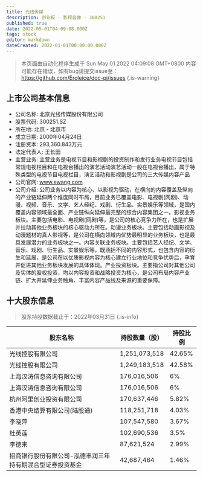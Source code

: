 ```yaml
---
title: 光线传媒
description: 创业板 - 影视音像 - 300251
published: true
date: 2022-05-01T04:09:08.000Z
tags: stock
editor: markdown
dateCreated: 2022-01-01T00:00:00.000Z
---
```


> 本页面由自动化程序生成于 Sun May 01 2022 04:09:08 GMT+0800
> 内容可能存在错误，如有bug请提交issue至：https://github.com/Eroleice/doc-pi/issues
{.is-warning}

## 上市公司基本信息
- 公司名称: 北京光线传媒股份有限公司
- 股票代码: 300251.SZ
- 所在地: 北京 - 北京市
- 成立日期: 2000年04月24日
- 注册资本: 293,360.843万元
- 法定代表人: 王长田
- 主营业务: 主营业务是电视节目和影视剧的投资制作和发行业务电视节目包括常规电视栏目和在电视台播出的演艺活动演艺活动一般在电视台播出，属于特殊类型的电视节目电视栏目，演艺活动和影视剧是公司的三大传媒内容产品
- 公司官网: www.ewang.com
- 公司介绍: 公司业务以内容为核心、以影视为驱动，在横向的内容覆盖及纵向的产业链延伸两个维度同时布局，目前业务已覆盖电影、电视剧(网剧)、动漫、视频、音乐、文学、艺人经纪、戏剧、衍生品、实景娱乐等领域，是国内覆盖内容领域最全面、产业链纵向延伸最完整的综合内容集团之一。影视业务板块。主要包括电影、电视剧(网剧)等，是公司的核心竞争力所在，也是扩展并拉动其他业务板块的核心驱动力所在。动漫业务板块。主要包括动画影视及动漫题材的真人影视等，是公司在横向领域内优势最明显的业务板块，也是最具发展潜力的业务板块之一。内容关联业务板块。主要包括艺人经纪、文学、音乐、戏剧、衍生品、实景娱乐等，既涵括不同的内容形式，也包含内容的衍生和延展，是公司在以优质影视内容为核心建立行业地位和竞争优势后，孕育并促进其他业务板块发展的具体体现。产业投资板块。主要指公司对其他公司及实体的股权投资，均以内容投资和战略投资为核心，是公司布局内容产业链、扩大并延伸业务触角、丰富内容产品线及来源的重要保障。


## 十大股东信息
> 股东持股数据截止于：2022年03月31日
{.is-info}

| 股东名称 | 持股数量（股） | 持股比例 |
| --- | --- | --- |
| 光线控股有限公司 | 1,251,073,518 | 42.65% |
| 光线控股有限公司 | 1,249,183,518 | 42.58% |
| 上海汉涛信息咨询有限公司 | 176,016,506 | 6% |
| 上海汉涛信息咨询有限公司 | 176,016,506 | 6% |
| 杭州阿里创业投资有限公司 | 170,637,446 | 5.82% |
| 香港中央结算有限公司(陆股通) | 118,251,718 | 4.03% |
| 李晓萍 | 107,547,580 | 3.67% |
| 杜英莲 | 102,690,536 | 3.5% |
| 李德来 | 87,621,524 | 2.99% |
| 招商银行股份有限公司-泓德丰润三年持有期混合型证券投资基金 | 42,687,464 | 1.46% |




